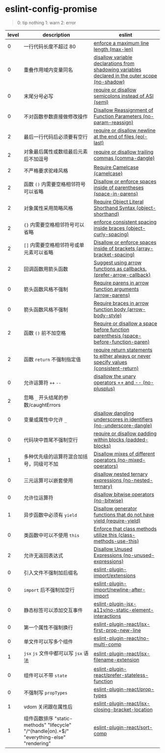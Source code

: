 # eslint-config-promise

> 0: tip nothing
> 1: warn
> 2: error

| level | description | eslint |
|-------|-------------|--------|
| 0 | 一行代码长度不超过 80 | [enforce a maximum line length (max-len)](http://eslint.org/docs/rules/max-len) |
| 0 | 重叠作用域内变量同名 | [disallow variable declarations from shadowing variables declared in the outer scope (no-shadow)](http://eslint.org/docs/rules/no-shadow) |
| 0 | 末尾分号必写 | [require or disallow semicolons instead of ASI (semi)](http://eslint.org/docs/rules/semi) |
| 0 | 不对函数参数直接做修改操作 | [Disallow Reassignment of Function Parameters (no-param-reassign)](http://eslint.org/docs/rules/no-param-reassign) |
| 2 | 最后一行代码后必须要有空行 | [require or disallow newline at the end of files (eol-last)](http://eslint.org/docs/rules/eol-last) |
| 2 | 对象最后属性或数组最后元素后不加逗号 | [require or disallow trailing commas (comma-dangle)](http://eslint.org/docs/rules/comma-dangle) |
| 2 | 不严格要求驼峰风格 | [Require Camelcase (camelcase)](http://eslint.org/docs/rules/camelcase) |
| 2 | 函数 `()` 内需要空格相邻符号可以省略 | [Disallow or enforce spaces inside of parentheses (space-in-parens)](http://eslint.org/docs/rules/space-in-parens) |
| 2 | 对象属性采用简略风格 | [Require Object Literal Shorthand Syntax (object-shorthand)](http://eslint.org/docs/rules/object-shorthand) |
| 2 | `{}` 内需要空格相邻符号可以省略 | [enforce consistent spacing inside braces (object-curly-spacing)](http://eslint.org/docs/rules/object-curly-spacing) |
| 2 | `[]` 内需要空格相邻符号或单元素可以省略 | [Disallow or enforce spaces inside of brackets (array-bracket-spacing)](http://eslint.org/docs/rules/array-bracket-spacing) |
| 2 | 回调函数用箭头函数 | [Suggest using arrow functions as callbacks. (prefer-arrow-callback)](http://eslint.org/docs/rules/prefer-arrow-callback) |
| 0 | 箭头函数风格不强制 | [Require parens in arrow function arguments (arrow-parens)](http://eslint.org/docs/rules/arrow-parens) |
| 0 | 箭头函数风格不强制 | [Require braces in arrow function body (arrow-body-style)](http://eslint.org/docs/rules/arrow-body-style) |
| 2 | 函数 `()` 前不加空格 | [Require or disallow a space before function parenthesis (space-before-function-paren)](http://eslint.org/docs/rules/space-before-function-paren) |
| 2 | 函数 `return` 不强制指定值 | [require return statements to either always or never specify values (consistent-return)](http://eslint.org/docs/rules/consistent-return) |
| 0 | 允许运算符 `++` `--` | [disallow the unary operators ++ and -- (no-plusplus)](http://eslint.org/docs/rules/no-plusplus) |
| 2 | 忽略 `_` 开头结尾的参数/caughtErrors | | [Disallow Unused Variables (no-unused-vars)](http://eslint.org/docs/rules/no-unused-vars) |
| 0 | 变量或属性中允许 `_` | [disallow dangling underscores in identifiers (no-underscore-dangle)](http://eslint.org/docs/rules/no-underscore-dangle) |
| 0 | 代码块中首尾不强制空行 | [require or disallow padding within blocks (padded-blocks)](http://eslint.org/docs/rules/padded-blocks) |
| 1 | 多种优先级的运算符混合加括号，同级可不加 | [Disallow mixes of different operators (no-mixed-operators)](http://eslint.org/docs/rules/no-mixed-operators) |
| 0 | 三元运算可以嵌套使用 | [disallow nested ternary expressions (no-nested-ternary)](http://eslint.org/docs/rules/no-nested-ternary) |
| 0 | 允许位运算符 | [disallow bitwise operators (no-bitwise)](http://eslint.org/docs/rules/no-bitwise) |
| 1 | 异步函数中必须有 `yield` | [Disallow generator functions that do not have yield (require-yield)](http://eslint.org/docs/rules/require-yield) |
| 0 | 类函数中可以不使用 `this` | [Enforce that class methods utilize this (class-methods-use-this)](http://eslint.org/docs/rules/class-methods-use-this) |
| 2 | 允许无返回表达式 | [Disallow Unused Expressions (no-unused-expressions)](http://eslint.org/docs/rules/no-unused-expressions) |
| 0 | 引入文件不强制加后缀名 | [eslint-plugin-import/extensions](https://github.com/benmosher/eslint-plugin-import/blob/master/docs/rules/extensions.md)|
| 0 | `import` 后不强制加空行 | [eslint-plugin-import/newline-after-import](https://github.com/benmosher/eslint-plugin-import/blob/master/docs/rules/newline-after-import.md) |
| 0 | 静态标签可以添加交互事件 | [eslint-plugin-jsx-a11y/no-static-element-interactions](https://github.com/evcohen/eslint-plugin-jsx-a11y/blob/master/docs/rules/no-static-element-interactions.md) |
| 0 | 第一个属性不强制换行 | [eslint-plugin-react/jsx-first-prop-new-line](https://github.com/yannickcr/eslint-plugin-react/blob/master/docs/rules/jsx-first-prop-new-line.md) |
| 0 | 单文件可以写多个组件 | [eslint-plugin-react/no-multi-comp](https://github.com/yannickcr/eslint-plugin-react/blob/master/docs/rules/no-multi-comp.md) |
| 1 | `jsx` `js` 文件中都可以写 `jsx` 语法 |[eslint-plugin-react/jsx-filename-extension](https://github.com/yannickcr/eslint-plugin-react/blob/master/docs/rules/jsx-filename-extension.md)|
| 0 | 组件可以不带 `state` | [eslint-plugin-react/prefer-stateless-function](https://github.com/yannickcr/eslint-plugin-react/blob/master/docs/rules/prefer-stateless-function.md) |
| 0 | 不强制写 `propTypes` | [eslint-plugin-react/prop-types](https://github.com/yannickcr/eslint-plugin-react/blob/master/docs/rules/prop-types.md) |
| 1 | vdom 关闭跟在属性后 | [eslint-plugin-react/jsx-closing-bracket-location](https://github.com/yannickcr/eslint-plugin-react/blob/master/docs/rules/jsx-closing-bracket-location.md) |
| 1 | 组件函数排序 "static-methods" "lifecycle" "/\^(handle\|on).+$/" "everything-else" "rendering" | [eslint-plugin-react/sort-comp](https://github.com/yannickcr/eslint-plugin-react/blob/master/docs/rules/sort-comp.md) |


